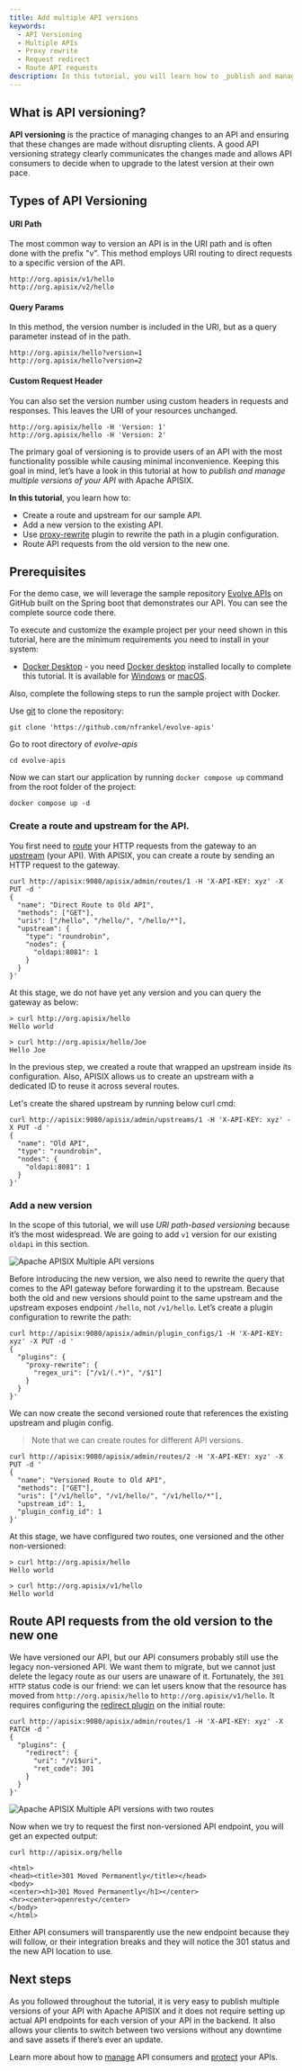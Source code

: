 ```yaml
---
title: Add multiple API versions
keywords:
  - API Versioning
  - Multiple APIs
  - Proxy rewrite
  - Request redirect
  - Route API requests
description: In this tutorial, you will learn how to _publish and manage multiple versions of your API_ with Apache APISIX.
---
```


<!--
#
# Licensed to the Apache Software Foundation (ASF) under one or more
# contributor license agreements.  See the NOTICE file distributed with
# this work for additional information regarding copyright ownership.
# The ASF licenses this file to You under the Apache License, Version 2.0
# (the "License"); you may not use this file except in compliance with
# the License.  You may obtain a copy of the License at
#
#     http://www.apache.org/licenses/LICENSE-2.0
#
# Unless required by applicable law or agreed to in writing, software
# distributed under the License is distributed on an "AS IS" BASIS,
# WITHOUT WARRANTIES OR CONDITIONS OF ANY KIND, either express or implied.
# See the License for the specific language governing permissions and
# limitations under the License.
#
-->

## What is API versioning?

**API versioning** is the practice of managing changes to an API and ensuring that these changes are made without disrupting clients. A good API versioning strategy clearly communicates the changes made and allows API consumers to decide when to upgrade to the latest version at their own pace.

## Types of API Versioning

#### URI Path

The most common way to version an API is in the URI path and is often done with the prefix "v". This method employs URI routing to direct requests to a specific version of the API.

```shell
http://org.apisix/v1/hello
http://org.apisix/v2/hello
```

#### Query Params

In this method, the version number is included in the URI, but as a query parameter instead of in the path.

```shell
http://org.apisix/hello?version=1
http://org.apisix/hello?version=2
```

#### Custom Request Header

You can also set the version number using custom headers in requests and responses. This leaves the URI of your resources unchanged.

```shell
http://org.apisix/hello -H 'Version: 1'
http://org.apisix/hello -H 'Version: 2'
```

The primary goal of versioning is to provide users of an API with the most functionality possible while causing minimal inconvenience. Keeping this goal in mind, let’s have a look in this tutorial at how to _publish and manage multiple versions of your API_ with Apache APISIX.

**In this tutorial**, you learn how to:

- Create a route and upstream for our sample API.
- Add a new version to the existing API.
- Use [proxy-rewrite](https://apisix.apache.org/docs/apisix/plugins/proxy-rewrite/) plugin to rewrite the path in a plugin configuration.
- Route API requests from the old version to the new one.

## Prerequisites

For the demo case, we will leverage the sample repository [Evolve APIs](https://github.com/nfrankel/evolve-apis) on GitHub built on the Spring boot that demonstrates our API. You can see the complete source code there.

To execute and customize the example project per your need shown in this tutorial, here are the minimum requirements you need to install in your system:

- [Docker Desktop](https://docs.docker.com/desktop/windows/install/) - you need [Docker desktop](https://www.docker.com/products/docker-desktop/) installed locally to complete this tutorial. It is available for [Windows](https://desktop.docker.com/win/edge/Docker%20Desktop%20Installer.exe) or [macOS](https://desktop.docker.com/mac/edge/Docker.dmg).

Also, complete the following steps to run the sample project with Docker.

Use [git](https://git-scm.com/downloads) to clone the repository:

``` shell
git clone 'https://github.com/nfrankel/evolve-apis'
```

Go to root directory of _evolve-apis_

``` shell
cd evolve-apis
```

Now we can start our application by running `docker compose up` command from the root folder of the project:

``` shell
docker compose up -d
```

### Create a route and upstream for the API.

You first need to [route](https://apisix.apache.org/docs/apisix/terminology/route/) your HTTP requests from the gateway to an [upstream](https://apisix.apache.org/docs/apisix/terminology/upstream/) (your API). With APISIX, you can create a route by sending an HTTP request to the gateway.

```shell
curl http://apisix:9080/apisix/admin/routes/1 -H 'X-API-KEY: xyz' -X PUT -d '  
{
  "name": "Direct Route to Old API",
  "methods": ["GET"],
  "uris": ["/hello", "/hello/", "/hello/*"],
  "upstream": {
    "type": "roundrobin",
    "nodes": {
      "oldapi:8081": 1
    }
  }
}'
```

At this stage, we do not have yet any version and you can query the gateway as below:

```shell
> curl http://org.apisix/hello
Hello world

> curl http://org.apisix/hello/Joe
Hello Joe
```

In the previous step, we created a route that wrapped an upstream inside its configuration. Also, APISIX allows us to create an upstream with a dedicated ID to reuse it across several routes.

Let's create the shared upstream by running below curl cmd:

```shell
curl http://apisix:9080/apisix/admin/upstreams/1 -H 'X-API-KEY: xyz' -X PUT -d '
{
  "name": "Old API",
  "type": "roundrobin",
  "nodes": {
    "oldapi:8081": 1
  }
}'
```

### Add a new version

In the scope of this tutorial, we will use _URI path-based versioning_ because it’s the most widespread. We are going to add `v1` version for our existing `oldapi` in this section.

 ![Apache APISIX Multiple API versions](https://static.apiseven.com/2022/12/13/639875780e094.png)

Before introducing the new version, we also need to rewrite the query that comes to the API gateway before forwarding it to the upstream. Because both the old and new versions should point to the same upstream and the upstream exposes endpoint `/hello`, not `/v1/hello`. Let’s create a plugin configuration to rewrite the path:

```shell
curl http://apisix:9080/apisix/admin/plugin_configs/1 -H 'X-API-KEY: xyz' -X PUT -d '
{
  "plugins": {
    "proxy-rewrite": {
      "regex_uri": ["/v1/(.*)", "/$1"]
    }
  }
}'
```

We can now create the second versioned route that references the existing  upstream and plugin config.

> Note that we can create routes for different API versions.

```shell
curl http://apisix:9080/apisix/admin/routes/2 -H 'X-API-KEY: xyz' -X PUT -d '
{
  "name": "Versioned Route to Old API",
  "methods": ["GET"],
  "uris": ["/v1/hello", "/v1/hello/", "/v1/hello/*"],
  "upstream_id": 1,
  "plugin_config_id": 1
}'
```

At this stage, we have configured two routes, one versioned and the other non-versioned:

```shell
> curl http://org.apisix/hello
Hello world

> curl http://org.apisix/v1/hello
Hello world
```

## Route API requests from the old version to the new one

We have versioned our API, but our API consumers probably still use the legacy non-versioned API. We want them to migrate, but we cannot just delete the legacy route as our users are unaware of it. Fortunately, the `301 HTTP` status code is our friend: we can let users know that the resource has moved from `http://org.apisix/hello` to `http://org.apisix/v1/hello`. It requires configuring the [redirect plugin](https://apisix.apache.org/docs/apisix/plugins/redirect/) on the initial route:

```shell
curl http://apisix:9080/apisix/admin/routes/1 -H 'X-API-KEY: xyz' -X PATCH -d '
{
  "plugins": {
    "redirect": {
      "uri": "/v1$uri",
      "ret_code": 301
    }
  }
}'
```

![Apache APISIX Multiple API versions with two routes](https://static.apiseven.com/2022/12/13/63987577a9e66.png)

Now when we try to request the first non-versioned API endpoint, you will get an expected output:

```shell
curl http://apisix.org/hello

<html>
<head><title>301 Moved Permanently</title></head>
<body>
<center><h1>301 Moved Permanently</h1></center>
<hr><center>openresty</center>
</body>
</html>
```

Either API consumers will transparently use the new endpoint because they will follow, or their integration breaks and they will notice the 301 status and the new API location to use.

## Next steps

As you followed throughout the tutorial, it is very easy to publish multiple versions of your API with Apache APISIX and it does not require setting up actual API endpoints for each version of your API in the backend. It also allows your clients to switch between two versions without any downtime and save assets if there’s ever an update.

Learn more about how to [manage](./manage-api-consumers.md) API consumers and [protect](./protect-api.md) your APIs.
